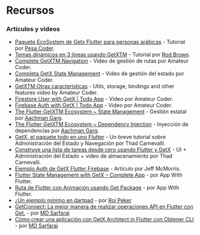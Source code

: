 # Recursos

### Artículos y videos

- [Paquete EcoSystem de Getx Flutter para personas arábicas](https://www.youtube.com/playlist?list=PLV1fXIAyjeuZ6M8m56zajMUwu4uE3-SL0) - Tutorial por [Pesa Coder](https://github.com/UsamaElgendy).
- [Temas dinámicos en 3 líneas usando GetXTM](https://medium.com/swlh/flutter-dynamic-themes-in-3-lines-c3b375f292e3) - Tutorial por [Rod Brown](https://github.com/RodBr).
- [Complete GetXTM Navigation](https://www.youtube.com/watch?v=RaqPIoJSTtI) - Video de gestión de rutas por Amateur Coder.
- [Completa GetX State Management](https://www.youtube.com/watch?v=CNpXbeI_slw) - Video de gestión del estado por Amateur Coder.
- [GetXTM Otras características](https://youtu.be/ttQtlX_Q0eU) - Utils, storage, bindings and other features video by Amateur Coder.
- [Firestore User with GetX | Todo App](https://www.youtube.com/watch?v=BiV0DcXgk58) - Video por Amateur Coder.
- [Firebase Auth with GetX | Todo App](https://www.youtube.com/watch?v=-H-T_BSgfOE) - Video por Amateur Coder.
- [The Flutter GetXTM Ecosystem \~ State Management](https://medium.com/flutter-community/the-flutter-getx-ecosystem-state-management-881c7235511d) - Gestión estatal por [Aachman Garg](https://github.com/imaachman).
- [The Flutter GetXTM Ecosystem \~ Dependency Injection](https://medium.com/flutter-community/the-flutter-getx-ecosystem-dependency-injection-8e763d0ec6b9) - Inyección de dependencias por [Aachman Garg](https://github.com/imaachman).
- [GetX, el paquete todo en uno Flutter](https://www.youtube.com/watch?v=IYQgtu9TM74) - Un breve tutorial sobre Administración del Estado y Navegación por Thad Carnevalli.
- [Construye una lista de tareas desde cero usando Flutter y GetX](https://www.youtube.com/watch?v=EcnqFasHf18) - UI + Administración del Estado + vídeo de almacenamiento por Thad Carnevalli.
- [Ejemplo Auth de GetX Flutter Firebase](https://medium.com/@jeffmcmorris/getx-flutter-firebase-auth-example-b383c1dd1de2) - Artículo por Jeff McMorris.
- [Flutter State Management with GetX – Complete App](https://www.appwithflutter.com/flutter-state-management-with-getx/) - por App With Flutter.
- [Ruta de Flutter con Animación usando Get Package](https://www.appwithflutter.com/flutter-routing-using-get-package/) - por App With Flutter.
- [¿Un ejemplo mínimo en dartpad](https://dartpad.dev/2b3d0d6f9d4e312c5fdbefc414c1727e?) - por [Roi Peker](https://github.com/roipeker)
- [GetConnect: La mejor manera de realizar operaciones API en Flutter con Get.](https://absyz.com/getconnect-the-best-way-to-perform-api-operations-in-flutter-with-getx/) - por [MD Sarfaraj](https://github.com/socialmad)
- [Cómo crear una aplicación con GetX Architect in Flutter con Obtener CLI](https://www.youtube.com/watch?v=7mb4qBA7kTk\&t=1380s) - por [MD Sarfaraj](https://github.com/socialmad)
